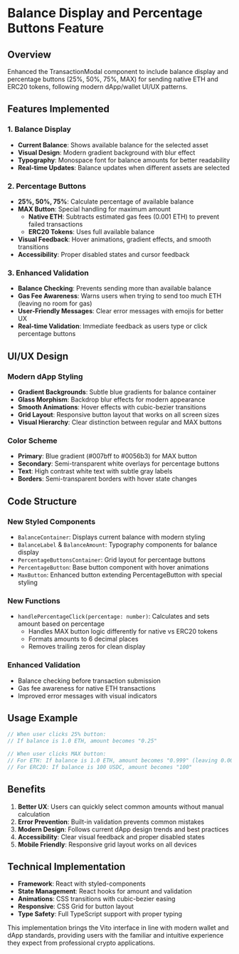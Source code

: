 # Balance Display and Percentage Buttons Feature

## Overview
Enhanced the TransactionModal component to include balance display and percentage buttons (25%, 50%, 75%, MAX) for sending native ETH and ERC20 tokens, following modern dApp/wallet UI/UX patterns.

## Features Implemented

### 1. Balance Display
- **Current Balance**: Shows available balance for the selected asset
- **Visual Design**: Modern gradient background with blur effect
- **Typography**: Monospace font for balance amounts for better readability
- **Real-time Updates**: Balance updates when different assets are selected

### 2. Percentage Buttons
- **25%, 50%, 75%**: Calculate percentage of available balance
- **MAX Button**: Special handling for maximum amount
  - **Native ETH**: Subtracts estimated gas fees (0.001 ETH) to prevent failed transactions
  - **ERC20 Tokens**: Uses full available balance
- **Visual Feedback**: Hover animations, gradient effects, and smooth transitions
- **Accessibility**: Proper disabled states and cursor feedback

### 3. Enhanced Validation
- **Balance Checking**: Prevents sending more than available balance
- **Gas Fee Awareness**: Warns users when trying to send too much ETH (leaving no room for gas)
- **User-Friendly Messages**: Clear error messages with emojis for better UX
- **Real-time Validation**: Immediate feedback as users type or click percentage buttons

## UI/UX Design

### Modern dApp Styling
- **Gradient Backgrounds**: Subtle blue gradients for balance container
- **Glass Morphism**: Backdrop blur effects for modern appearance
- **Smooth Animations**: Hover effects with cubic-bezier transitions
- **Grid Layout**: Responsive button layout that works on all screen sizes
- **Visual Hierarchy**: Clear distinction between regular and MAX buttons

### Color Scheme
- **Primary**: Blue gradient (#007bff to #0056b3) for MAX button
- **Secondary**: Semi-transparent white overlays for percentage buttons
- **Text**: High contrast white text with subtle gray labels
- **Borders**: Semi-transparent borders with hover state changes

## Code Structure

### New Styled Components
- `BalanceContainer`: Displays current balance with modern styling
- `BalanceLabel` & `BalanceAmount`: Typography components for balance display
- `PercentageButtonsContainer`: Grid layout for percentage buttons
- `PercentageButton`: Base button component with hover animations
- `MaxButton`: Enhanced button extending PercentageButton with special styling

### New Functions
- `handlePercentageClick(percentage: number)`: Calculates and sets amount based on percentage
  - Handles MAX button logic differently for native vs ERC20 tokens
  - Formats amounts to 6 decimal places
  - Removes trailing zeros for clean display

### Enhanced Validation
- Balance checking before transaction submission
- Gas fee awareness for native ETH transactions
- Improved error messages with visual indicators

## Usage Example

```typescript
// When user clicks 25% button:
// If balance is 1.0 ETH, amount becomes "0.25"

// When user clicks MAX button:
// For ETH: If balance is 1.0 ETH, amount becomes "0.999" (leaving 0.001 for gas)
// For ERC20: If balance is 100 USDC, amount becomes "100"
```

## Benefits

1. **Better UX**: Users can quickly select common amounts without manual calculation
2. **Error Prevention**: Built-in validation prevents common mistakes
3. **Modern Design**: Follows current dApp design trends and best practices
4. **Accessibility**: Clear visual feedback and proper disabled states
5. **Mobile Friendly**: Responsive grid layout works on all devices

## Technical Implementation

- **Framework**: React with styled-components
- **State Management**: React hooks for amount and validation
- **Animations**: CSS transitions with cubic-bezier easing
- **Responsive**: CSS Grid for button layout
- **Type Safety**: Full TypeScript support with proper typing

This implementation brings the Vito interface in line with modern wallet and dApp standards, providing users with the familiar and intuitive experience they expect from professional crypto applications.
